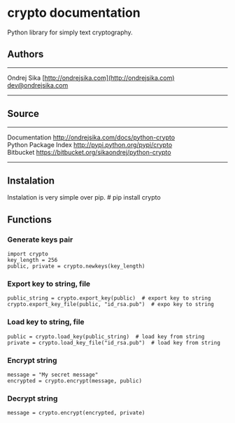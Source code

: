 crypto documentation
====================

Python library for simply text cryptography.

Authors
-------
 ------------- ------------------------------------------------ -------------------- 
 Ondrej Sika   [http://ondrejsika.com](http://ondrejsika.com)   dev@ondrejsika.com 
 ------------- ------------------------------------------------ -------------------- 

Source
------
 ------------------------ ----------------------------------------------- 
  Documentation            http://ondrejsika.com/docs/python-crypto        
  Python Package Index     http://pypi.python.org/pypi/crypto              
  Bitbucket                https://bitbucket.org/sikaondrej/python-crypto  
 ------------------------ ----------------------------------------------- 

Instalation
-----------

Instalation is very simple over pip.
    # pip install crypto

Functions
---------

### Generate keys pair
    import crypto
    key_length = 256
    public, private = crypto.newkeys(key_length)

### Export key to string, file
    public_string = crypto.export_key(public)  # export key to string
    crypto.export_key_file(public, "id_rsa.pub")  # expo key to string

### Load key to string, file
    public = crypto.load_key(public_string)  # load key from string
    private = crypto.load_key_file("id_rsa.pub")  # load key from string

### Encrypt string
    message = "My secret message"
    encrypted = crypto.encrypt(message, public)

### Decrypt string
    message = crypto.encrypt(encrypted, private)